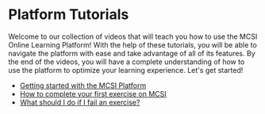# Platform Tutorials

Welcome to our collection of videos that will teach you how to use the MCSI Online Learning Platform! With the help of these tutorials, you will be able to navigate the platform with ease and take advantage of all of its features. By the end of the videos, you will have a complete understanding of how to use the platform to optimize your learning experience. Let's get started!

- [Getting started with the MCSI Platform](https://youtu.be/cKchVnHh4vs)
- [How to complete your first exercise on MCSI](https://youtu.be/BGVbZ1bcpSI)
- [What should I do if I fail an exercise?](https://youtu.be/7Lm9UUSfAMk)